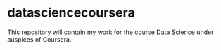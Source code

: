 datasciencecoursera
===================

This repository will contain my work for the course Data Science under auspices of Coursera.
